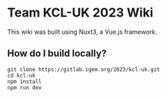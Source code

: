# Team KCL-UK 2023 Wiki

This wiki was built using Nuxt3, a Vue.js framework. 

## How do I build locally?
    git clone https://gitlab.igem.org/2023/kcl-uk.git
    cd kcl-uk
    npm install
    npm run dev